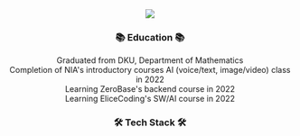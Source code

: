 <div align="center">
<img src="https://capsule-render.vercel.app/api?type=soft&color=FDA881&height=100&width=50&section=header&text=✨Welcome✨&fontSize=60&font-color=black" />

<h3 align="center"><b>📚 Education 📚</b></h3>
Graduated from DKU, Department of Mathematics<br>
Completion of NIA's introductory courses AI (voice/text, image/video) class in 2022<br>
Learning ZeroBase's backend course in 2022<br>
Learning EliceCoding's SW/AI course in 2022<br>

<h3 align="center"><b>🛠 Tech Stack 🛠</b></h3>

<p align="center">
</p>
</div>
